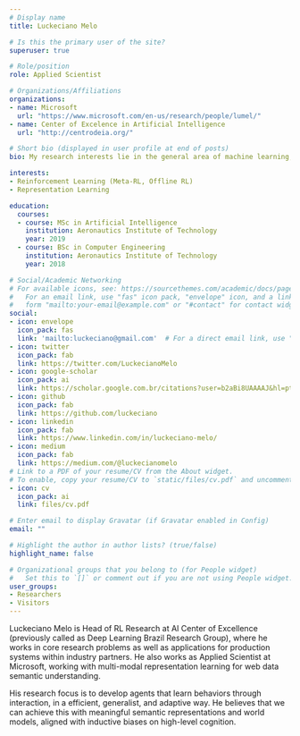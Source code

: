 ```yaml
---
# Display name
title: Luckeciano Melo

# Is this the primary user of the site?
superuser: true

# Role/position
role: Applied Scientist

# Organizations/Affiliations
organizations:
- name: Microsoft
  url: "https://www.microsoft.com/en-us/research/people/lumel/"
- name: Center of Excelence in Artificial Intelligence
  url: "http://centrodeia.org/"

# Short bio (displayed in user profile at end of posts)
bio: My research interests lie in the general area of machine learning, particularly in reinforcement learning and applications in robotics, continuous control and multi-agent systems.

interests:
- Reinforcement Learning (Meta-RL, Offline RL)
- Representation Learning

education:
  courses:
  - course: MSc in Artificial Intelligence
    institution: Aeronautics Institute of Technology
    year: 2019
  - course: BSc in Computer Engineering
    institution: Aeronautics Institute of Technology
    year: 2018  

# Social/Academic Networking
# For available icons, see: https://sourcethemes.com/academic/docs/page-builder/#icons
#   For an email link, use "fas" icon pack, "envelope" icon, and a link in the
#   form "mailto:your-email@example.com" or "#contact" for contact widget.
social:
- icon: envelope
  icon_pack: fas
  link: 'mailto:luckeciano@gmail.com'  # For a direct email link, use "mailto:test@example.org".
- icon: twitter
  icon_pack: fab
  link: https://twitter.com/LuckecianoMelo
- icon: google-scholar
  icon_pack: ai
  link: https://scholar.google.com.br/citations?user=b2aBi8UAAAAJ&hl=pt-BR
- icon: github
  icon_pack: fab
  link: https://github.com/luckeciano
- icon: linkedin
  icon_pack: fab
  link: https://www.linkedin.com/in/luckeciano-melo/
- icon: medium
  icon_pack: fab
  link: https://medium.com/@luckecianomelo
# Link to a PDF of your resume/CV from the About widget.
# To enable, copy your resume/CV to `static/files/cv.pdf` and uncomment the lines below.
- icon: cv
  icon_pack: ai
  link: files/cv.pdf

# Enter email to display Gravatar (if Gravatar enabled in Config)
email: ""

# Highlight the author in author lists? (true/false)
highlight_name: false

# Organizational groups that you belong to (for People widget)
#   Set this to `[]` or comment out if you are not using People widget.
user_groups:
- Researchers
- Visitors
---
```


Luckeciano Melo is Head of RL Research at AI Center of Excellence (previously called as Deep Learning Brazil Research Group), where he works in core research problems as well as applications for production systems within industry partners. He also works as Applied Scientist at Microsoft, working with multi-modal representation learning for web data semantic understanding.


His research focus is to develop agents that learn behaviors through interaction, in a efficient, generalist, and adaptive way.  He believes that we
can achieve this with meaningful semantic representations and world models, aligned with inductive biases on high-level cognition.
